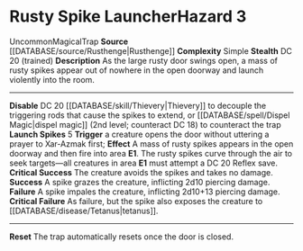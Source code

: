 ﻿---
ac: null
all_resistance: null
complexity: Simple
element: null
fortitude: null
hardness: null
hazard_type: Trap
hp: null
id: '422'
immunity: null
level: '3'
name: Rusty Spike Launcher
rarity: Uncommon
reflex: null
resistance: null
rus_type_level: null
school: null
source: '[[DATABASE/source/Rusthenge|Rusthenge]]'
trait:
- '[[DATABASE/trait/Magical|Magical]]'
- '[[DATABASE/trait/Trap|Trap]]'
- '[[DATABASE/trait/Uncommon|Uncommon]]'
type: Hazard
weakness: null
will: null

---
# Rusty Spike Launcher<span class="item-type">Hazard 3</span>

<span class="trait-uncommon item-trait">Uncommon</span><span class="item-trait">Magical</span><span class="item-trait">Trap</span>
**Source** [[DATABASE/source/Rusthenge|Rusthenge]]
**Complexity** Simple
**Stealth** DC 20 (trained)
**Description** As the large rusty door swings open, a mass of rusty spikes appear out of nowhere in the open doorway and launch violently into the room.

---
**Disable** DC 20 [[DATABASE/skill/Thievery|Thievery]] to decouple the triggering rods that cause the spikes to extend, or [[DATABASE/spell/Dispel Magic|dispel magic]] (2nd level; counteract DC 18) to counteract the trap
**Launch Spikes** <span class="action-icon">5</span> **Trigger** a creature opens the door without uttering a prayer to Xar-Azmak first; **Effect** A mass of rusty spikes appears in the open doorway and then fire into area **E1**. The rusty spikes curve through the air to seek targets—all creatures in area **E1** must attempt a DC 20 Reflex save.
**Critical Success** The creature avoids the spikes and takes no damage.
**Success** A spike grazes the creature, inflicting 2d10 piercing damage.
**Failure** A spike impales the creature, inflicting 2d10+13 piercing damage.
**Critical Failure** As failure, but the spike also exposes the creature to [[DATABASE/disease/Tetanus|tetanus]].

---
**Reset** The trap automatically resets once the door is closed.